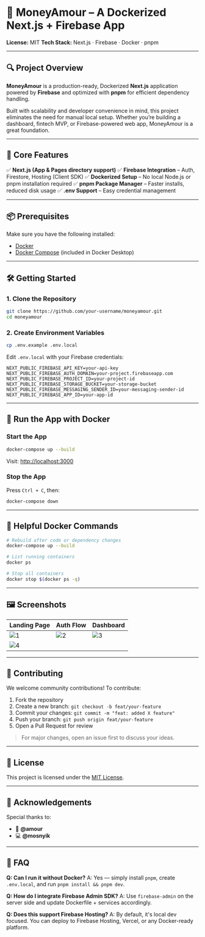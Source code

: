 

# 🚀 MoneyAmour – A Dockerized Next.js + Firebase App

**License:** MIT
**Tech Stack:** Next.js · Firebase · Docker · pnpm

---

## 🔍 Project Overview

**MoneyAmour** is a production-ready, Dockerized **Next.js** application powered by **Firebase** and optimized with **pnpm** for efficient dependency handling.

Built with scalability and developer convenience in mind, this project eliminates the need for manual local setup. Whether you’re building a dashboard, fintech MVP, or Firebase-powered web app, MoneyAmour is a great foundation.

---

## 🔧 Core Features

✅ **Next.js (App & Pages directory support)**
✅ **Firebase Integration** – Auth, Firestore, Hosting (Client SDK)
✅ **Dockerized Setup** – No local Node.js or pnpm installation required
✅ **pnpm Package Manager** – Faster installs, reduced disk usage
✅ **.env Support** – Easy credential management

---

## 📦 Prerequisites

Make sure you have the following installed:

* [Docker](https://www.docker.com/get-started)
* [Docker Compose](https://docs.docker.com/compose/) (included in Docker Desktop)

---

## 🛠️ Getting Started

### 1. Clone the Repository

```bash
git clone https://github.com/your-username/moneyamour.git
cd moneyamour
```

### 2. Create Environment Variables

```bash
cp .env.example .env.local
```

Edit `.env.local` with your Firebase credentials:

```env
NEXT_PUBLIC_FIREBASE_API_KEY=your-api-key
NEXT_PUBLIC_FIREBASE_AUTH_DOMAIN=your-project.firebaseapp.com
NEXT_PUBLIC_FIREBASE_PROJECT_ID=your-project-id
NEXT_PUBLIC_FIREBASE_STORAGE_BUCKET=your-storage-bucket
NEXT_PUBLIC_FIREBASE_MESSAGING_SENDER_ID=your-messaging-sender-id
NEXT_PUBLIC_FIREBASE_APP_ID=your-app-id
```

---

## 🐳 Run the App with Docker

### Start the App

```bash
docker-compose up --build
```

Visit: [http://localhost:3000](http://localhost:3000)

### Stop the App

Press `Ctrl + C`, then:

```bash
docker-compose down
```

---

## 🐳 Helpful Docker Commands

```bash
# Rebuild after code or dependency changes
docker-compose up --build

# List running containers
docker ps

# Stop all containers
docker stop $(docker ps -q)
```

---

## 🖼️ Screenshots

| Landing Page                                                                          | Auth Flow                                                                             | Dashboard                                                                             |
| ------------------------------------------------------------------------------------- | ------------------------------------------------------------------------------------- | ------------------------------------------------------------------------------------- |
| ![1](https://github.com/user-attachments/assets/35ee375f-2bae-4945-b828-f1d5894d9d4f) | ![2](https://github.com/user-attachments/assets/081227d0-9aff-4f88-b743-f4278faa80e1) | ![3](https://github.com/user-attachments/assets/5f0905b4-e0e7-4f59-833d-8c392c9b4cec) |
| ![4](https://github.com/user-attachments/assets/4cccbe0d-4d8e-4a2a-8cd7-fa84b05e8207) |                                                                                       |                                                                                       |

---

## 🔁 Contributing

We welcome community contributions! To contribute:

1. Fork the repository
2. Create a new branch: `git checkout -b feat/your-feature`
3. Commit your changes: `git commit -m "feat: added X feature"`
4. Push your branch: `git push origin feat/your-feature`
5. Open a Pull Request for review

> For major changes, open an issue first to discuss your ideas.

---

## 📝 License

This project is licensed under the [MIT License](LICENSE).

---

## 🙌 Acknowledgements

Special thanks to:

* 🧠 **@amour**
* 💻 **@mosnyik**

---

## 🧠 FAQ

**Q: Can I run it without Docker?**
A: Yes — simply install `pnpm`, create `.env.local`, and run `pnpm install && pnpm dev`.

**Q: How do I integrate Firebase Admin SDK?**
A: Use `firebase-admin` on the server side and update Dockerfile + services accordingly.

**Q: Does this support Firebase Hosting?**
A: By default, it's local dev focused. You can deploy to Firebase Hosting, Vercel, or any Docker-ready platform.


